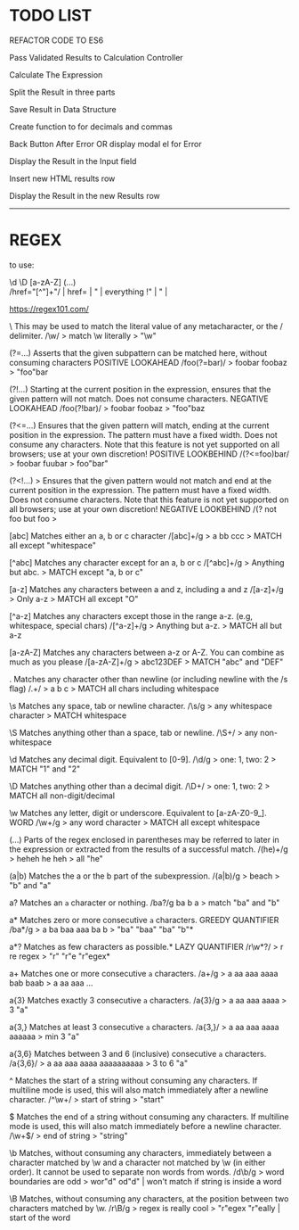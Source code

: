 # TODO LIST

REFACTOR CODE TO ES6

<!-- Identify Design Pattern -->

<!-- Add Button Values -->

<!-- Add Event Handler - Input -->

<!-- Display Values on Click -->

<!-- Save Expression to Data Structure -->

<!-- Add Event Handler - Operators -->

<!-- Apply Regex Validation to the Expression -->

Pass Validated Results to Calculation Controller

Calculate The Expression

Split the Result in three parts

Save Result in Data Structure

Create function to for decimals and commas

Back Button After Error OR display modal el for Error

Display the Result in the Input field

Insert new HTML results row

Display the Result in the new Results row

---

# REGEX

to use:

\d
\D
[a-zA-Z]
(...)
\
/href="[^"]+"/ | href= | " | everything !" | " |


https://regex101.com/

\           This may be used to match the literal value of any metacharacter, or the / delimiter.
                /\\w/ > match \w literally > "\w"

(?=...)     Asserts that the given subpattern can be matched here, without consuming characters
                POSITIVE LOOKAHEAD
                /foo(?=bar)/ > foobar foobaz > "foo"bar

(?!...)     Starting at the current position in the expression, ensures that the given pattern will not match. Does not consume characters.
                NEGATIVE LOOKAHEAD
                /foo(?!bar)/ > foobar foobaz > "foo"baz

(?<=...)    Ensures that the given pattern will match, ending at the current position in the expression. The pattern must have a fixed width. Does not consume any characters.
            Note that this feature is not yet supported on all browsers; use at your own discretion!
                POSITIVE LOOKBEHIND
                /(?<=foo)bar/ > foobar fuubar > foo"bar"

(?<!...) >  Ensures that the given pattern would not match and end at the current position in the expression. The pattern must have a fixed width. Does not consume characters.
            Note that this feature is not yet supported on all browsers; use at your own discretion!
                NEGATIVE LOOKBEHIND
                /(?<!not )foo/ > not foo but foo > 

[abc]       Matches either an a, b or c character
                /[abc]+/g > a bb ccc > MATCH all except "whitespace"

[^abc]      Matches any character except for an a, b or c
                /[^abc]+/g > Anything but abc. > MATCH except "a, b or c"

[a-z]       Matches any characters between a and z, including a and z
                /[a-z]+/g > Only a-z > MATCH all except "O"

[^a-z]      Matches any characters except those in the range a-z. (e.g, whitespace, special chars)
                /[^a-z]+/g > Anything but a-z. > MATCH all but a-z

[a-zA-Z]    Matches any characters between a-z or A-Z. You can combine as much as you please
                /[a-zA-Z]+/g > abc123DEF > MATCH "abc" and "DEF"

.           Matches any character other than newline (or including newline with the /s flag)
                /.+/ > a b c > MATCH all chars including whitespace

\s          Matches any space, tab or newline character.
                /\s/g > any whitespace character > MATCH whitespace

\S          Matches anything other than a space, tab or newline.
                /\S+/ > any non-whitespace

\d          Matches any decimal digit. Equivalent to [0-9].
                /\d/g > one: 1, two: 2 > MATCH "1" and "2"

\D          Matches anything other than a decimal digit.
                /\D+/ > one: 1, two: 2 > MATCH all non-digit/decimal

\w          Matches any letter, digit or underscore. Equivalent to [a-zA-Z0-9_].
                WORD
                /\w+/g > any word character > MATCH all except whitespace

(...)       Parts of the regex enclosed in parentheses may be referred to later in the expression or extracted from the results of a successful match.
                /(he)+/g > heheh he heh > all "he"

(a|b)       Matches the a or the b part of the subexpression.
                /(a|b)/g > beach > "b" and "a"

a?          Matches an `a` character or nothing.
                /ba?/g ba b a > match "ba" and "b"

a*          Matches zero or more consecutive `a` characters.
                GREEDY QUANTIFIER
                /ba*/g > a ba baa aaa ba b > "ba" "baa" "ba" "b"*

a*?         Matches as few characters as possible.*
                LAZY QUANTIFIER
                /r\w*?/ > r re regex > "r" "r"e "r"egex*

a+          Matches one or more consecutive `a` characters.
                /a+/g > a aa aaa aaaa bab baab > a aa aaa ...

a{3}        Matches exactly 3 consecutive `a` characters.
                /a{3}/g > a aa aaa aaaa > 3 "a"

a{3,}       Matches at least 3 consecutive `a` characters.
                /a{3,}/ > a aa aaa aaaa aaaaaa > min 3 "a"

a{3,6}      Matches between 3 and 6 (inclusive) consecutive `a` characters.
                /a{3,6}/ > a aa aaa aaaa aaaaaaaaaa > 3 to 6 "a"

^           Matches the start of a string without consuming any characters. If multiline mode is used, this will also match immediately after a newline character.
                /^\w+/ > start of string > "start"

$           Matches the end of a string without consuming any characters. If multiline mode is used, this will also match immediately before a newline character.
                /\w+$/ > end of string > "string"

\b          Matches, without consuming any characters, immediately between a character matched by \w and a character not matched by \w (in either order). It cannot be used to separate non words from words.
                /d\b/g > word boundaries are odd > wor"d" od"d" | won't match if string is inside a word

\B          Matches, without consuming any characters, at the position between two characters matched by \w.
                /r\B/g > regex is really cool > "r"egex "r"eally | start of the word







